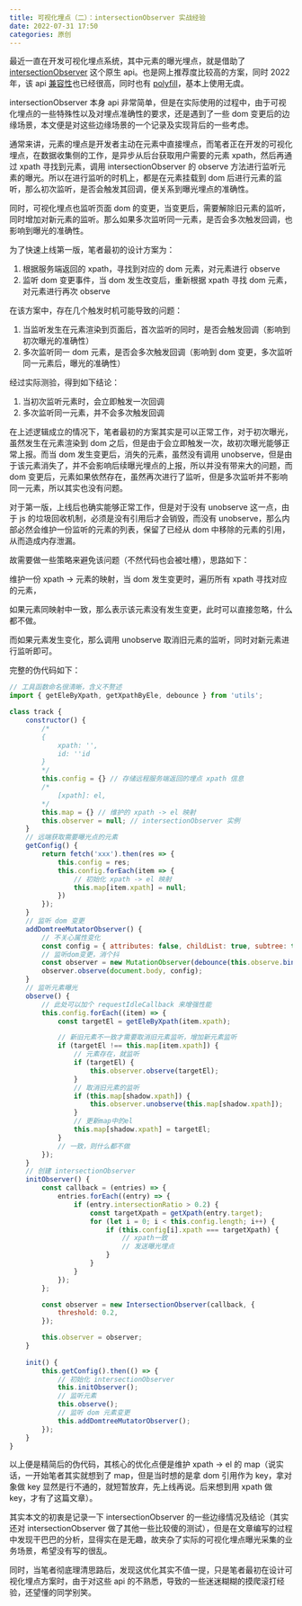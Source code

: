 ```yaml
---
title: 可视化埋点（二）：intersectionObserver 实战经验
date: 2022-07-31 17:50
categories: 原创
---
```


最近一直在开发可视化埋点系统，其中元素的曝光埋点，就是借助了 [intersectionObserver](https://developer.mozilla.org/en-US/docs/Web/API/Intersection_Observer_API) 这个原生 api。也是网上推荐度比较高的方案，同时 2022 年，该 api [兼容性](https://caniuse.com/?search=intersection)也已经很高，同时也有 [polyfill](https://www.npmjs.com/package/intersection-observer)，基本上使用无虞。

intersectionObserver 本身 api 非常简单，但是在实际使用的过程中，由于可视化埋点的一些特殊性以及对埋点准确性的要求，还是遇到了一些 dom 变更后的边缘场景，本文便是对这些边缘场景的一个记录及实现背后的一些考虑。

<!--more-->

通常来讲，元素的埋点是开发者主动在元素中直接埋点，而笔者正在开发的可视化埋点，在数据收集侧的工作，是异步从后台获取用户需要的元素 xpath，然后再通过 xpath 寻找到元素，调用 intersectionObserver 的 observe 方法进行监听元素的曝光。所以在进行监听的时机上，都是在元素挂载到 dom 后进行元素的监听，那么初次监听，是否会触发其回调，便关系到曝光埋点的准确性。

同时，可视化埋点也监听页面 dom 的变更，当变更后，需要解除旧元素的监听，同时增加对新元素的监听。那么如果多次监听同一元素，是否会多次触发回调，也影响到曝光的准确性。

为了快速上线第一版，笔者最初的设计方案为：

1. 根据服务端返回的 xpath，寻找到对应的 dom 元素，对元素进行 observe
2. 监听 dom 变更事件，当 dom 发生改变后，重新根据 xpath 寻找 dom 元素，对元素进行再次 observe

在该方案中，存在几个触发时机可能导致的问题：

1. 当监听发生在元素渲染到页面后，首次监听的同时，是否会触发回调（影响到初次曝光的准确性）
2. 多次监听同一 dom 元素，是否会多次触发回调（影响到 dom 变更，多次监听同一元素后，曝光的准确性）

经过实际测验，得到如下结论：

1. 当初次监听元素时，会立即触发一次回调
2. 多次监听同一元素，并不会多次触发回调

在上述逻辑成立的情况下，笔者最初的方案其实是可以正常工作，对于初次曝光，虽然发生在元素渲染到 dom 之后，但是由于会立即触发一次，故初次曝光能够正常上报。而当 dom 发生变更后，消失的元素，虽然没有调用 unobserve，但是由于该元素消失了，并不会影响后续曝光埋点的上报，所以并没有带来大的问题，而 dom 变更后，元素如果依然存在，虽然再次进行了监听，但是多次监听并不影响同一元素，所以其实也没有问题。

对于第一版，上线后也确实能够正常工作，但是对于没有 unobserve 这一点，由于 js 的垃圾回收机制，必须是没有引用后才会销毁，而没有 unobserve，那么内部必然会维护一份监听的元素的列表，保留了已经从 dom 中移除的元素的引用，从而造成内存泄漏。

故需要做一些策略来避免该问题（不然代码也会被吐槽），思路如下：

维护一份 xpath -> 元素的映射，当 dom 发生变更时，遍历所有 xpath 寻找对应的元素，

如果元素同映射中一致，那么表示该元素没有发生变更，此时可以直接忽略，什么都不做。

而如果元素发生变化，那么调用 unobserve 取消旧元素的监听，同时对新元素进行监听即可。

完整的伪代码如下：

```js
// 工具函数命名很清晰，含义不赘述
import { getEleByXpath, getXpathByEle, debounce } from 'utils'; 

class track {
    constructor() {
        /* 
        {
            xpath: '',
            id: ''id
        }
        */
        this.config = {} // 存储远程服务端返回的埋点 xpath 信息
        /*
            [xpath]: el,
        */
        this.map = {} // 维护的 xpath -> el 映射
        this.observer = null; // intersectionObserver 实例
    }
    // 远端获取需要曝光点的元素
    getConfig() {
        return fetch('xxx').then(res => {
            this.config = res;
            this.config.forEach(item => {
                // 初始化 xpath -> el 映射
                this.map[item.xpath] = null;
            })
        });
    }
    // 监听 dom 变更
    addDomtreeMutatorObserver() {
        // 不关心属性变化
        const config = { attributes: false, childList: true, subtree: true };
        // 监听dom变更，消个抖
        const observer = new MutationObserver(debounce(this.observe.bind(this), 200));
        observer.observe(document.body, config);
    }
    // 监听元素曝光
    observe() {
        // 此处可以加个 requestIdleCallback 来增强性能
        this.config.forEach((item) => {
            const targetEl = getEleByXpath(item.xpath);

            // 新旧元素不一致才需要取消旧元素监听，增加新元素监听
            if (targetEl !== this.map[item.xpath]) {
                // 元素存在，就监听
                if (targetEl) {
                    this.observer.observe(targetEl);
                }
                // 取消旧元素的监听
                if (this.map[shadow.xpath]) {
                    this.observer.unobserve(this.map[shadow.xpath]);
                }
                // 更新map中的el
                this.map[shadow.xpath] = targetEl;
            }
            // 一致，则什么都不做
        });
    }
    // 创建 intersectionObserver
    initObserver() {
        const callback = (entries) => {
            entries.forEach((entry) => {
                if (entry.intersectionRatio > 0.2) {
                    const targetXpath = getXpath(entry.target);
                    for (let i = 0; i < this.config.length; i++) {
                        if (this.config[i].xpath === targetXpath) {
                            // xpath一致
                            // 发送曝光埋点
                        }
                    }
                }
            });
        };

        const observer = new IntersectionObserver(callback, {
            threshold: 0.2,
        });

        this.observer = observer;
    }
    
    init() {
        this.getConfig().then(() => {
            // 初始化 intersectionObserver
            this.initObserver();
            // 监听元素
            this.observe();
            // 监听 dom 元素变更
            this.addDomtreeMutatorObserver();
        });
    }
}

```

以上便是精简后的伪代码，其核心的优化点便是维护 xpath -> el 的 map（说实话，一开始笔者其实就想到了 map，但是当时想的是拿 dom 引用作为 key，拿对象做 key 显然是行不通的，就短暂放弃，先上线再说。后来想到用 xpath 做key，才有了这篇文章）。

其实本文的初衷是记录一下 intersectionObserver 的一些边缘情况及结论（其实还对 intersectionObserver 做了其他一些比较傻的测试），但是在文章编写的过程中发现干巴巴的分析，显得实在是无趣，故夹杂了实际的可视化埋点曝光采集的业务场景，希望没有写的很乱。

同时，当笔者彻底理清思路后，发现这优化其实不值一提，只是笔者最初在设计可视化埋点方案时，由于对这些 api 的不熟悉，导致的一些迷迷糊糊的摸爬滚打经验，还望懂的同学别笑。


